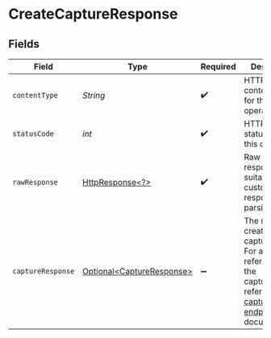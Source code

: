 # CreateCaptureResponse


## Fields

| Field                                                                                                                                             | Type                                                                                                                                              | Required                                                                                                                                          | Description                                                                                                                                       |
| ------------------------------------------------------------------------------------------------------------------------------------------------- | ------------------------------------------------------------------------------------------------------------------------------------------------- | ------------------------------------------------------------------------------------------------------------------------------------------------- | ------------------------------------------------------------------------------------------------------------------------------------------------- |
| `contentType`                                                                                                                                     | *String*                                                                                                                                          | :heavy_check_mark:                                                                                                                                | HTTP response content type for this operation                                                                                                     |
| `statusCode`                                                                                                                                      | *int*                                                                                                                                             | :heavy_check_mark:                                                                                                                                | HTTP response status code for this operation                                                                                                      |
| `rawResponse`                                                                                                                                     | [HttpResponse\<?>](https://docs.oracle.com/en/java/javase/11/docs/api/java.net.http/java/net/http/HttpResponse.html)                              | :heavy_check_mark:                                                                                                                                | Raw HTTP response; suitable for custom response parsing                                                                                           |
| `captureResponse`                                                                                                                                 | [Optional\<CaptureResponse>](../../models/components/CaptureResponse.md)                                                                          | :heavy_minus_sign:                                                                                                                                | The newly created capture object. For a complete reference of the<br/>capture object, refer to the [Get capture endpoint](get-capture) documentation. |